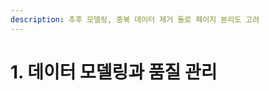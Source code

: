 ```yaml
---
description: 추후 모델링, 중복 데이터 제거 둘로 페이지 분리도 고려
---
```


# 1. 데이터 모델링과 품질 관리

<figure><img src="../.gitbook/assets/image (8).png" alt=""><figcaption></figcaption></figure>
